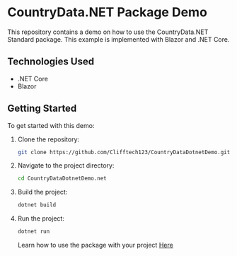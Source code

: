 
# CountryData.NET Package Demo

This repository contains a demo on how to use the CountryData.NET Standard package. This example is implemented with Blazor and .NET Core.

## Technologies Used

- .NET Core
- Blazor

## Getting Started

To get started with this demo:

1. Clone the repository:
   ```bash
   git clone https://github.com/Clifftech123/CountryDataDotnetDemo.git
   ```

2. Navigate to the project directory:
   ```bash
   cd CountryDataDotnetDemo.net
   ```

3. Build the project:
   ```bash
   dotnet build
   ```

4. Run the project:
   ```bash
   dotnet run
   ```

   Learn how to use the package with your project  [Here](https://github.com/frankodoom/CountryData.Net)
